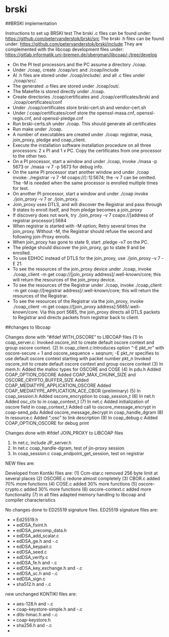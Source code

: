 # brski

##BRSKI implementation

Instructions to set up BRSKI test
The brski .c files can be found under:
https://github.com/petervanderstok/brski/src
The brski .h files can be found under:
https://github.com/petervanderstok/brski/include
They are complemented with the libcoap development files under:
https://gitlab.informatik.uni-bremen.de/obergman/libcoap/-/tree/develop

- On the PI test processors and the PC assume a directory ./coap.
- Under ./coap, create ./coap/src and ./coap/include
- Al .h files are stored under ./coap/include/. and all .c files under ./coap/src/.
- The generated .o files are stored under ./coap/out/.
- The Makefile is stored directly under ./coap.
- Create directories ./coap/certificates and ./coap/certificates/brski and ./coap/certificates/conf
- Under ./coap/certificates store brski-cert.sh and vendor-cert.sh
- Under /.coap/certificates/conf store the openssl-masa.cnf, openssl-regis.cnf, and openssl-pledge.cnf
- Run brski-certs.sh under ./coap. This should generate all certificates
- Run make under ./coap.
- A number of executables are created under ./coap: registrar, masa, join_proxy, pledge and coap_client.
- Execute the installation software installation procedure on all three processors: 2 x PI and 1 x PC. Copy the certificates from one processor to the other two.
- On a PI processor, start a window and under ./coap, invoke ./masa -p 5673 or ./masa -v 7 -p 5673 for debug info.
- On the same PI processor start another window and under ./coap invoke: ./registrar -v 7 -M coaps://[::1]:5674; the -v 7 can be omitted. The -M is needed when the same processor is enrolled multiple times for test.
- On another PI processor, start a window and under ./coap  invoke ./join_proxy -v 7 or ./join_proxy.
- Join_proxy uses DTLS, and will discover the Registrar and pass through 9 states to enroll itself, and from pledge becomes a join_proxy
- If discovery does not work, try ./join_proxy -v 7 coaps://[address of registrar processor]:5684
- When registrar is started with -M option; Retry several times the join_proxy. Without -M, the Registrar should refuse the second and following join-Proxy enrolls.
- When join_proxy has gone to state 9, start .pledge -v7 on the PC.
- The pledge should discover the join_proxy, go to state 9 and be enrolled.
- To use EDHOC instead of DTLS for the join_proxy, use ./join_proxy -v 7 -E 21.
- To see the resources of the join_proxy device under ./coap, invoke ./coap_client -m get coap://[join_proxy address]/.well-known/core; this will return the resources of the join_proxy device.
- To see the resources of the Registrar under ./coap, invoke ./coap_client -m get coap://[registrar address]/.well-known/core; this will return the resources of the Registrar.
- To see the resources of the Registrar via the join_proxy, invoke ./coap_client -m get coaps://[join_proxy address]:5685/.well-known/core. Via this port 5685, the join_proxy directs all DTLS packets to Registrar and directs packets from registrar back to client.

##changes to libcoap

Changes done with “#ifdef WITH_OSCORE” to LIBCOAP files
(1)	In coap_server.c: Invoked oscore_init to create default oscore context and group oscore context.
(2)	In coap_client.c:Introduces option “-E pkt_nr” with oscore-secure = 1 and oscore_sequence = seqnum;
-E pkt_nr specifies to use default  oscore context starting with packet number pkt_n
Invoked oscore_init to create default oscore context and group oscore context
(3)	In mem.h: Added the malloc types for OSCORE and COSE
(4)	In pdu.h
Added COAP_OPTION_OSCORE
Added COAP_MAX_CHUNK_SIZE and OSCORE_CRYPTO_BUFFER_SIZE
Added COAP_MEDIATYPE_APPLICATION_OSCORE 
Added COAP_MEDIATYPE_APPLICATION_ACE_CBOR (preliminary)
(5)	In coap_session.h
Added  oscore_encryption to coap_session_t
(6)	In net.h
Added osc_ctx to in coap_context_t
(7)	In net.c
Added initialization of oscore field in coap_context_t
Added call to oscore_message_encrypt in coap-send_pdu
Added oscore_message_decrypt in coap_handle_dgram
(8)	In resource.c
Added “;osc” to link description
(9)	In coap_debug.c 
Added COAP_OPTION_OSCORE for debug print

Changes done with #ifdef  JOIN_PROXY to LIBCOAP files

1.	In net.c, include JP_server.h
2.	In net.c coap_handle-dgram, test of jin-proxy session
3.	In coap_session.c coap_endpoint_get_session, test on registrar

NEW files are:

Developed from Kontiki files are:
(1)	Ccm-star.c removed 256 byte limit at several places
(2)	OSCORE.c redone almost completely
(3)	CBOR.c added 70% more functions
(4)	COSE.c added 30% more functions 
(5)	oscore-crypto.c added 30% more functions
(6)	oscore-context.c added more functionality
(7)	in all files adapted memory handling to libcoap and compiler characteristics

No changes done to ED25519 signature  files.
ED25519 signature  files are:
- •	Ed25519.h
- •	edDSA_fixint.h
- •	edDSA_precomp_data.h
- •	edDSA_add_scalar.c
- •	edDSA_ge.h and -.c
- •	edDSA_keypair.c
- •	edDSA_seed.c
- •	edDSA_verify.c
- •	edDSA_fe.h and -.c
- •	edDSA_key_exchange.h and -.c
- •	edDSA_sc.h and -.c
- •	edDSA_sign.c
- •	sha512.h and -.c


new unchanged KONTIKI files are:
- •	aes-128.h and -.c
- •	coap-keystore-simple.h and -.c
- •	dtls-hmac.h and -.c
- •	coap-keystore.h
- •	sha256.h and -.c
- 



